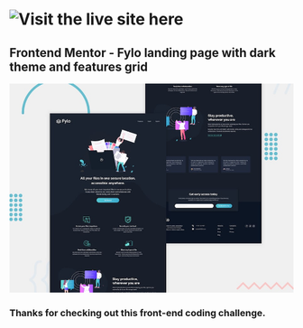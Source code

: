 # ![Visit the live site here](https://fylo-dark-landing-page-omega.vercel.app)

## Frontend Mentor - Fylo landing page with dark theme and features grid

![Design preview for the Fylo landing page with dark theme and features grid challenge](./design/desktop-preview.jpg)

### Thanks for checking out this front-end coding challenge.

